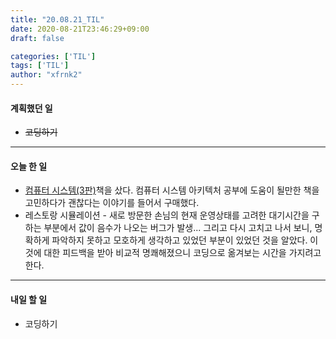 ```yaml
---
title: "20.08.21_TIL"
date: 2020-08-21T23:46:29+09:00
draft: false

categories: ['TIL']
tags: ['TIL']
author: "xfrnk2"
---
```

#### 계획했던 일
+ ~~코딩하기~~
---  
#### 오늘 한 일
+ [컴퓨터 시스템(3판)](http://www.kyobobook.co.kr/product/detailViewKor.laf?ejkGb=KOR&mallGb=KOR&barcode=9791185475219&orderClick=LEA&Kc=#event_info)책을 샀다. 컴퓨터 시스템 아키텍처 공부에 도움이 될만한 책을 고민하다가 괜찮다는 이야기를 들어서 구매했다.
+ 레스토랑 시뮬레이션 - 새로 방문한 손님의 현재 운영상태를 고려한 대기시간을 구하는 부분에서 값이 음수가 나오는 버그가 발생... 그리고 다시 고치고 나서 보니, 명확하게 파악하지 못하고 모호하게 생각하고 있었던 부분이 있었던 것을 알았다. 이것에 대한 피드백을 받아 비교적 명쾌해졌으니 코딩으로 옮겨보는 시간을 가지려고 한다. 
---   
#### 내일 할 일 
+ 코딩하기